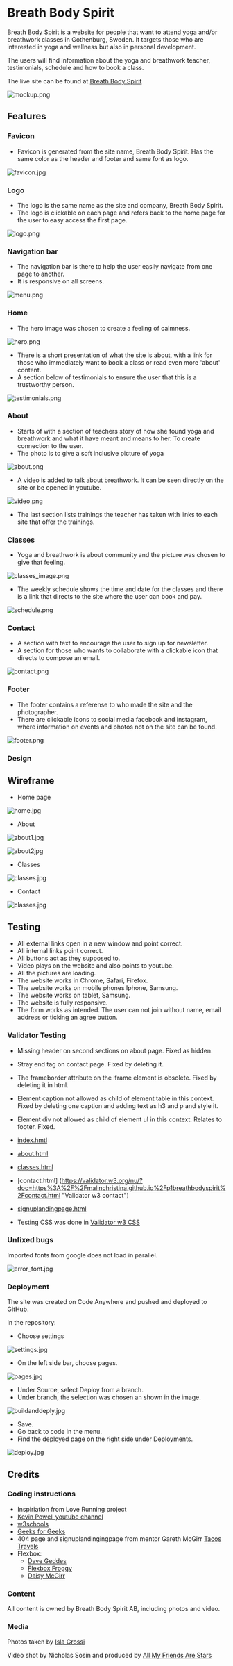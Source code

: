 # Breath Body Spirit

Breath Body Spirit is a website for people that want to attend yoga and/or breathwork classes in Gothenburg, Sweden. It targets those who are interested in yoga and wellness but also in personal development.

The users will find information about the yoga and breathwork teacher, testimonials, schedule and how to book a class.

The live site can be found at [Breath Body Spirit](https://malinchristina.github.io/p1breathbodyspirit/index.html "Breath Body Spirit")

![mockup.png](docs/testing/mockup.png)

## Features

### Favicon

* Favicon is generated from the site name, Breath Body Spirit. Has the same color as the header and footer and same font as logo.
  
![favicon.jpg](docs/readme_images/favicon.jpg)

### Logo

* The logo is the same name as the site and company, Breath Body Spirit.
* The logo is clickable on each page and refers back to the home page for the user to easy access the first page.
  
![logo.png](docs/readme_images/logo.png)

### Navigation bar

* The navigation bar is there to help the user easily navigate from one page to another.
* It is responsive on all screens.
  
![menu.png](docs/readme_images/menu.png)

### Home

* The hero image was chosen to create a feeling of calmness.

![hero.png](docs/readme_images/hero.png)

* There is a short presentation of what the site is about, with a link for those who immediately want to book a class or read even more 'about' content.
* A section below of testimonials to ensure the user that this is a trustworthy person.
  
![testimonials.png](docs/readme_images/testimonials.png)

### About

* Starts of with a section of teachers story of how she found yoga and breathwork and what it have meant and means to her. To create connection to the user.
* The photo is to give a soft inclusive picture of yoga
  
![about.png](docs/readme_images/about.png)

* A video is added to talk about breathwork. It can be seen directly on the site or be opened in youtube.

![video.png](docs/readme_images/video.png)

* The last section lists trainings the teacher has taken with links to each site that offer the trainings.

### Classes

* Yoga and breathwork is about community and the picture was chosen to give that feeling.
  
![classes_image.png](docs/readme_images/classes_image.png)

* The weekly schedule shows the time and date for the classes and there is a link that directs to the site where the user can book and pay.
  
![schedule.png](docs/readme_images/schedule.png)

### Contact

* A section with text to encourage the user to sign up for newsletter.
* A section for those who wants to collaborate with a clickable icon that directs to compose an email.

![contact.png](docs/readme_images/contact.png)

### Footer

* The footer contains a referense to who made the site and the photographer.
* There are clickable icons to social media facebook and instagram, where information on events and photos not on the site can be found.
  
 ![footer.png](docs/readme_images/footer.png)

### Design

## Wireframe

* Home page

![home.jpg](docs/balsamiq/home.jpg)

* About

![about1.jpg](docs/balsamiq/about1.jpg)

![about2jpg](docs/balsamiq/about2.jpg)

* Classes

![classes.jpg](docs/balsamiq/classes.jpg)

* Contact

![classes.jpg](docs/balsamiq/contact.jpg)

## Testing

* All external links open in a new window and point correct.
* All internal links point correct.
* All buttons act as they supposed to.
* Video plays on the website and also points to youtube.
* All the pictures are loading.
* The website works in Chrome, Safari, Firefox.
* The website works on mobile phones Iphone, Samsung.
* The website works on tablet, Samsung.
* The website is fully responsive.
* The form works as intended. The user can not join without name, email address or ticking an agree button.

### Validator Testing

* Missing header on second sections on about page. Fixed as hidden.
* Stray end tag on contact page. Fixed by deleting it.
* The frameborder attribute on the iframe element is obsolete. Fixed by deleting it in html.
* Element caption not allowed as child of element table in this context. Fixed by deleting one caption and adding text as h3 and p and style it.
* Element div not allowed as child of element ul in this context. Relates to footer. Fixed.

* [index.hmtl](https://validator.w3.org/nu/?doc=https%3A%2F%2Fmalinchristina.github.io%2Fp1breathbodyspirit%2Findex.html "Validator w3 index")
* [about.html](https://validator.w3.org/nu/?doc=https%3A%2F%2Fmalinchristina.github.io%2Fp1breathbodyspirit%2Fabout.html "Validator w3 about")
* [classes.html](https://validator.w3.org/nu/?doc=https%3A%2F%2Fmalinchristina.github.io%2Fp1breathbodyspirit%2Fclasses.html "Validator w3 classes")
* [contact.html] (https://validator.w3.org/nu/?doc=https%3A%2F%2Fmalinchristina.github.io%2Fp1breathbodyspirit%2Fcontact.html "Validator w3 contact")
* [signuplandingpage.html](https://validator.w3.org/nu/?doc=https%3A%2F%2Fmalinchristina.github.io%2Fp1breathbodyspirit%2Fsignuplandingpage.html "Validator w3 signuplandingpage")

* Testing CSS was done in [Validator w3 CSS](https://jigsaw.w3.org/css-validator/ "Validator w3")



### Unfixed bugs

Imported fonts from google does not load in parallel.

![error_font.jpg](docs/testing/error_font.jpg)

### Deployment

The site was created on Code Anywhere and pushed and deployed to GitHub.

In the repository:

* Choose settings

![settings.jpg](docs/readme_images/settings.jpg)

* On the left side bar, choose pages.

![pages.jpg](docs/readme_images/pages.jpg)

* Under Source, select Deploy from a branch.
* Under branch, the selection was chosen an shown in the image.

![buildanddeply.jpg](docs/readme_images/buildanddeply.jpg)

* Save.
* Go back to code in the menu.
* Find the deployed page on the right side under Deployments.

![deploy.jpg](docs/readme_images/deploy.jpg)

## Credits

### Coding instructions

* Inspiriation from Love Running project
* [Kevin Powell youtube channel](https://www.youtube.com/@KevinPowell "Kevin Powell")
* [w3schools](https://www.w3schools.com/ "w3shools")
* [Geeks for Geeks](https://www.geeksforgeeks.org/ "Geeks for Geeks")
* 404 page and signuplandingingpage from mentor Gareth McGirr [Tacos Travels](https://gareth-mcgirr.github.io/tacos-travels/index.html "Tacos Travels")
* Flexbox:
  * [Dave Geddes](https://mastery.games/flexboxzombies/chapter/2/level/22 "Flexbox Zombies")
  * [Flexbox Froggy](https://flexboxfroggy.com/ "Flexbox Froggy")
  * [Daisy McGirr](https://www.youtube.com/@IonaFrisbee "Dee Mc")

### Content

All content is owned by Breath Body Spirit AB, including photos and video.

### Media

Photos taken by [Isla Grossi](https://www.islagrossi.com/ "Isla Grossi photography")

Video shot by Nicholas Sosin and produced by [All My Friends Are Stars](https://www.allmyfriendsarestars.com/ "All My Friends Are Stars")
